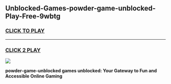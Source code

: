 
## Unblocked-Games-powder-game-unblocked-Play-Free-9wbtg
<h3>
<a href="https://premium76.site?title=powder-game-unblocked&ref=19M">CLICK TO PLAY</a></h3>
<hr>

<h3>
<a href="https://premium76.site?title=powder-game-unblocked&ref=19M">CLICK 2 PLAY</a>
  
</h3>

<a href="https://premium76.site?title=powder-game-unblocked&ref=19M"><img src="https://clearcache.store/games.png"></a>


**powder-game-unblocked games unblocked: Your Gateway to Fun and Accessible Online Gaming**
